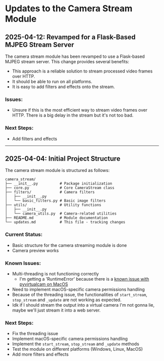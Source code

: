 # Updates to the Camera Stream Module

## 2025-04-12: Revamped for a Flask-Based MJPEG Stream Server

The camera stream module has been revamped to use a Flask-based MJPEG stream server. This change provides several benefits:

- This approach is a reliable solution to stream processed video frames over HTTP.
- It should be able to run on all platforms.
- It is easy to add filters and effects onto the stream.

### Issues:
- Unsure if this is the most efficient way to stream video frames over HTTP. There is a big delay in the stream but it's not too bad.

### Next Steps:
- Add filters and effects

---

## 2025-04-04: Initial Project Structure

The camera stream module is structured as follows:

```
camera_stream/
├── __init__.py          # Package initialization
├── core.py              # Core CameraStream class
├── filters/             # Camera filters
│   ├── __init__.py
│   └── basic_filters.py # Basic image filters
├── utils/               # Utility functions
│   ├── __init__.py
│   └── camera_utils.py  # Camera-related utilities
├── README.md            # Module documentation
└── updates.md           # This file - tracking changes
```

### Current Status:
- Basic structure for the camera streaming module is done
- Camera preview works

### Known Issues:
- Multi-threading is not functioning correctly
  - I'm getting a 'RuntimeError' because there is a [known issue with pyvirtualcam on MacOS](https://github.com/letmaik/pyvirtualcam/issues/111)
- Need to implement macOS-specific camera permissions handling
- Because of the threading issue, the functionalities of `start_stream`, `stop_stream` and `_update` are not working as expected.
- Idk if I should stream the output into a virtual camera I'm not gonna lie, maybe we'll just stream it into a web server.

### Next Steps:
- Fix the threading issue
- Implement macOS-specific camera permissions handling
- Implement the `start_stream`, `stop_stream` and `_update` methods
- Test the module on different platforms (Windows, Linux, MacOS)
- Add more filters and effects
